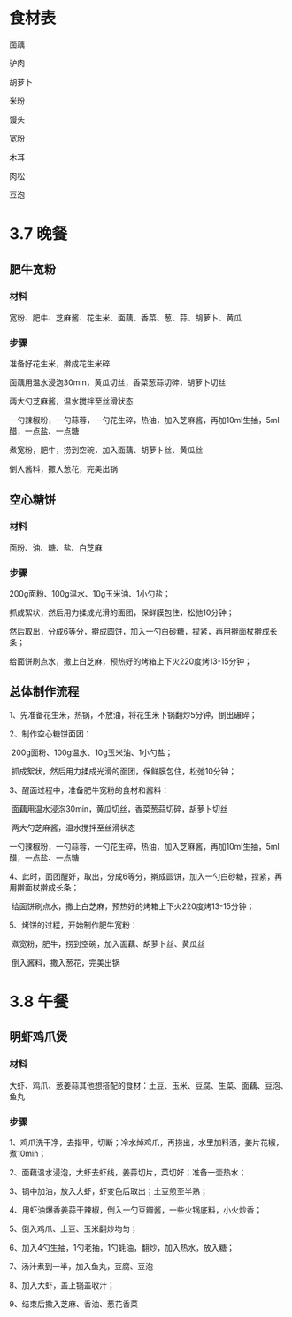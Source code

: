 # 食材表

面藕

驴肉

胡萝卜

米粉

馒头

宽粉

木耳

肉松

豆泡

# 3.7 晚餐

## 肥牛宽粉

### 材料

宽粉、肥牛、芝麻酱、花生米、面藕、香菜、葱、蒜、胡萝卜、黄瓜

### 步骤

准备好花生米，擀成花生米碎

面藕用温水浸泡30min，黄瓜切丝，香菜葱蒜切碎，胡萝卜切丝

两大勺芝麻酱，温水搅拌至丝滑状态

一勺辣椒粉，一勺蒜蓉，一勺花生碎，热油，加入芝麻酱，再加10ml生抽，5ml醋，一点盐、一点糖

煮宽粉，肥牛，捞到空碗，加入面藕、胡萝卜丝、黄瓜丝

倒入酱料，撒入葱花，完美出锅

## 空心糖饼

### 材料

面粉、油、糖、盐、白芝麻

### 步骤

200g面粉、100g温水、10g玉米油、1小勺盐；

抓成絮状，然后用力揉成光滑的面团，保鲜膜包住，松弛10分钟；

然后取出，分成6等分，擀成圆饼，加入一勺白砂糖，捏紧，再用擀面杖擀成长条； 

给面饼刷点水，撒上白芝麻，预热好的烤箱上下火220度烤13-15分钟；



## 总体制作流程

1、先准备花生米，热锅，不放油，将花生米下锅翻炒5分钟，倒出碾碎；

2、制作空心糖饼面团：

​		200g面粉、100g温水、10g玉米油、1小勺盐；

​		抓成絮状，然后用力揉成光滑的面团，保鲜膜包住，松弛10分钟；

3、醒面过程中，准备肥牛宽粉的食材和酱料：

​		面藕用温水浸泡30min，黄瓜切丝，香菜葱蒜切碎，胡萝卜切丝

​		两大勺芝麻酱，温水搅拌至丝滑状态

​		一勺辣椒粉，一勺蒜蓉，一勺花生碎，热油，加入芝麻酱，再加10ml生抽，5ml醋，一点盐、一点糖

4、此时，面团醒好，取出，分成6等分，擀成圆饼，加入一勺白砂糖，捏紧，再用擀面杖擀成长条； 

​		给面饼刷点水，撒上白芝麻，预热好的烤箱上下火220度烤13-15分钟；

5、烤饼的过程，开始制作肥牛宽粉：

​		煮宽粉，肥牛，捞到空碗，加入面藕、胡萝卜丝、黄瓜丝

​		倒入酱料，撒入葱花，完美出锅

# 3.8 午餐

## 明虾鸡爪煲

### 材料

大虾、鸡爪、葱姜蒜其他想搭配的食材：土豆、玉米、豆腐、生菜、面藕、豆泡、鱼丸

### 步骤

1、鸡爪洗干净，去指甲，切断；冷水焯鸡爪，再捞出，水里加料酒，姜片花椒，煮10min；

2、面藕温水浸泡，大虾去虾线，姜蒜切片，菜切好；准备一壶热水；

3、锅中加油，放入大虾，虾变色后取出；土豆煎至半熟；

4、用虾油爆香姜蒜干辣椒，倒入一勺豆瓣酱，一些火锅底料，小火炒香；

5、倒入鸡爪、土豆、玉米翻炒均匀；

6、加入4勺生抽，1勺老抽，1勺蚝油，翻炒，加入热水，放入糖；

7、汤汁煮到一半，加入鱼丸，豆腐、豆泡

8、加入大虾，盖上锅盖收汁；

9、结束后撒入芝麻、香油、葱花香菜